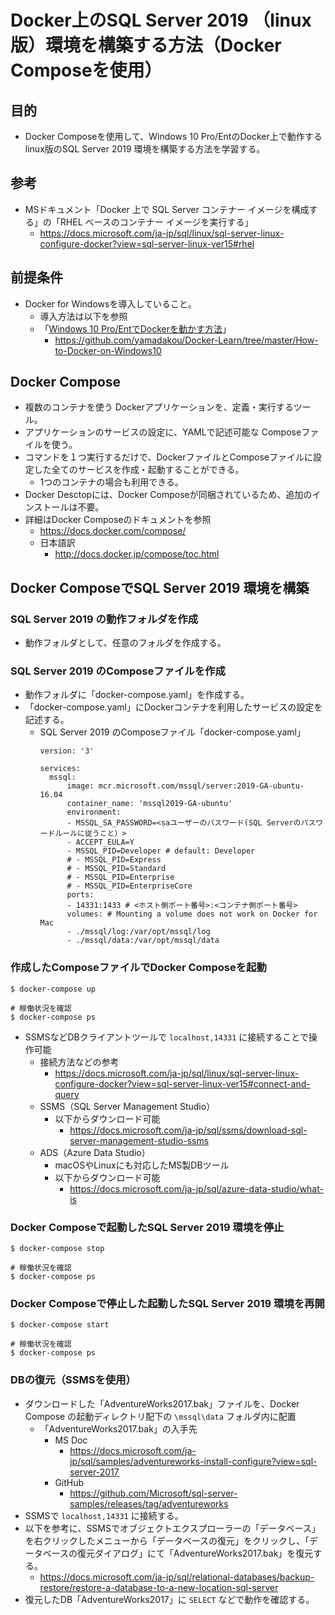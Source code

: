 # Docker上のSQL Server 2019 （linux版）環境を構築する方法（Docker Composeを使用）

## 目的
- Docker Composeを使用して、Windows 10 Pro/EntのDocker上で動作するlinux版のSQL Server 2019 環境を構築する方法を学習する。

## 参考
- MSドキュメント「Docker 上で SQL Server コンテナー イメージを構成する」の「RHEL ベースのコンテナー イメージを実行する」
  - https://docs.microsoft.com/ja-jp/sql/linux/sql-server-linux-configure-docker?view=sql-server-linux-ver15#rhel

## 前提条件
- Docker for Windowsを導入していること。
  - 導入方法は以下を参照
  - 「[Windows 10 Pro/EntでDockerを動かす方法](https://github.com/yamadakou/Docker-Learn/tree/master/How-to-Docker-on-Windows10)」
    - https://github.com/yamadakou/Docker-Learn/tree/master/How-to-Docker-on-Windows10

## Docker Compose
- 複数のコンテナを使う Dockerアプリケーションを、定義・実行するツール。
- アプリケーションのサービスの設定に、YAMLで記述可能な Composeファイルを使う。
- コマンドを１つ実行するだけで、DockerファイルとComposeファイルに設定した全てのサービスを作成・起動することができる。
  - 1つのコンテナの場合も利用できる。
- Docker Desctopには、Docker Composeが同梱されているため、追加のインストールは不要。
- 詳細はDocker Composeのドキュメントを参照
  - https://docs.docker.com/compose/
  - 日本語訳
    - http://docs.docker.jp/compose/toc.html

## Docker ComposeでSQL Server 2019 環境を構築
### SQL Server 2019 の動作フォルダを作成
- 動作フォルダとして、任意のフォルダを作成する。

### SQL Server 2019 のComposeファイルを作成
- 動作フォルダに「docker-compose.yaml」を作成する。
- 「docker-compose.yaml」にDockerコンテナを利用したサービスの設定を記述する。
  - SQL Server 2019 のComposeファイル「docker-compose.yaml」
    ```
    version: '3'

    services:
      mssql:
          image: mcr.microsoft.com/mssql/server:2019-GA-ubuntu-16.04
          container_name: 'mssql2019-GA-ubuntu'
          environment:
          - MSSQL_SA_PASSWORD=<saユーザーのパスワード(SQL Serverのパスワードルールに従うこと）>
          - ACCEPT_EULA=Y
          - MSSQL_PID=Developer # default: Developer
          # - MSSQL_PID=Express
          # - MSSQL_PID=Standard
          # - MSSQL_PID=Enterprise
          # - MSSQL_PID=EnterpriseCore
          ports:
          - 14331:1433 # <ホスト側ポート番号>:<コンテナ側ポート番号>
          volumes: # Mounting a volume does not work on Docker for Mac
          - ./mssql/log:/var/opt/mssql/log
          - ./mssql/data:/var/opt/mssql/data
    ```

### 作成したComposeファイルでDocker Composeを起動
```
$ docker-compose up

# 稼働状況を確認
$ docker-compose ps
```
- SSMSなどDBクライアントツールで `localhost,14331` に接続することで操作可能
  - 接続方法などの参考
    - https://docs.microsoft.com/ja-jp/sql/linux/sql-server-linux-configure-docker?view=sql-server-linux-ver15#connect-and-query
  - SSMS（SQL Server Management Studio）
    - 以下からダウンロード可能
      - https://docs.microsoft.com/ja-jp/sql/ssms/download-sql-server-management-studio-ssms
  - ADS（Azure Data Studio）
    - macOSやLinuxにも対応したMS製DBツール
    - 以下からダウンロード可能
      - https://docs.microsoft.com/ja-jp/sql/azure-data-studio/what-is

### Docker Composeで起動したSQL Server 2019 環境を停止
```
$ docker-compose stop

# 稼働状況を確認
$ docker-compose ps
```

### Docker Composeで停止した起動したSQL Server 2019 環境を再開
```
$ docker-compose start

# 稼働状況を確認
$ docker-compose ps
```
### DBの復元（SSMSを使用）
- ダウンロードした「AdventureWorks2017.bak」ファイルを、Docker Compose の起動ディレクトリ配下の `\mssql\data` フォルダ内に配置
  - 「AdventureWorks2017.bak」の入手先
    - MS Doc
      - https://docs.microsoft.com/ja-jp/sql/samples/adventureworks-install-configure?view=sql-server-2017
    - GitHub
      - https://github.com/Microsoft/sql-server-samples/releases/tag/adventureworks
- SSMSで `localhost,14331` に接続する。
- 以下を参考に、SSMSでオブジェクトエクスプローラーの「データベース」を右クリックしたメニューから「データベースの復元」をクリックし、「データベースの復元ダイアログ」にて「AdventureWorks2017.bak」を復元する。
  - https://docs.microsoft.com/ja-jp/sql/relational-databases/backup-restore/restore-a-database-to-a-new-location-sql-server
- 復元したDB「AdventureWorks2017」に `SELECT` などで動作を確認する。
